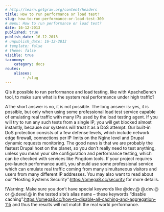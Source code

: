 ```yaml
---
# http://learn.getgrav.org/content/headers
title: How to run performance or load test?
slug: how-to-run-performance-or-load-test-300
# menu: How to run performance or load test?
date: 16-12-2013
published: true
publish_date: 16-12-2013
# unpublish_date: 16-12-2013
# template: false
# theme: false
visible: true
taxonomy:
    category: docs
routes:
    aliases:
        - /slug
---
```


<a name="info-q"></a>

QIs it possible to run performance and load testing, like with ApacheBench tool, to make sure what is the system real performance under high traffic?

<a name="info-a"></a>

AThe short answer is no, it is not possible. The long answer is: yes, it is possible, but only when using some professional load test service capable of emulating real traffic with many IPs used by the load testing agent. If you will try to run any such tests from a single IP, you will get blocked almost instantly, because our systems will treat it as a DoS attempt. Our built-in DoS protection consists of a few defense levels, which include network edge firewall, connections per IP limits on the Nginx level and Drupal dynamic requests monitoring. The good news is that we are probably the fastest Drupal host on the planet, so you don’t really need to test anything, unless you mean your site configuration and performance testing, which can be checked with services like Pingdom tools. If your project requires pre-launch performance audit, you should use some professional service which can emulate real traffic coming from many simultaneous visitors and users from many different IP addresses. You may also want to read about our “Hosting Systems Security”:https://omega8.cc/security for more details.

<a name="info-a"></a>

!Warning: Make sure you don’t have special keywords like @dev.@ @.dev.@ or @.devel.@ in the tested site’s alias name – these keywords “disable caching”:https://omega8.cc/how-to-disable-all-caching-and-aggregation-115 and thus the results will not match the real world performance.